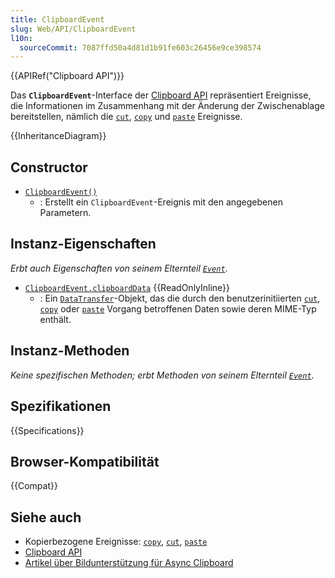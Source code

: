 ```yaml
---
title: ClipboardEvent
slug: Web/API/ClipboardEvent
l10n:
  sourceCommit: 7087ffd50a4d81d1b91fe603c26456e9ce398574
---
```


{{APIRef("Clipboard API")}}

Das **`ClipboardEvent`**-Interface der [Clipboard API](/de/docs/Web/API/Clipboard_API) repräsentiert Ereignisse, die Informationen im Zusammenhang mit der Änderung der Zwischenablage bereitstellen, nämlich die [`cut`](/de/docs/Web/API/Element/cut_event), [`copy`](/de/docs/Web/API/Element/copy_event) und [`paste`](/de/docs/Web/API/Element/paste_event) Ereignisse.

{{InheritanceDiagram}}

## Constructor

- [`ClipboardEvent()`](/de/docs/Web/API/ClipboardEvent/ClipboardEvent)
  - : Erstellt ein `ClipboardEvent`-Ereignis mit den angegebenen Parametern.

## Instanz-Eigenschaften

_Erbt auch Eigenschaften von seinem Elternteil [`Event`](/de/docs/Web/API/Event)_.

- [`ClipboardEvent.clipboardData`](/de/docs/Web/API/ClipboardEvent/clipboardData) {{ReadOnlyInline}}
  - : Ein [`DataTransfer`](/de/docs/Web/API/DataTransfer)-Objekt, das die durch den benutzerinitiierten [`cut`](/de/docs/Web/API/Element/cut_event), [`copy`](/de/docs/Web/API/Element/copy_event) oder [`paste`](/de/docs/Web/API/Element/paste_event) Vorgang betroffenen Daten sowie deren MIME-Typ enthält.

## Instanz-Methoden

_Keine spezifischen Methoden; erbt Methoden von seinem Elternteil [`Event`](/de/docs/Web/API/Event)_.

## Spezifikationen

{{Specifications}}

## Browser-Kompatibilität

{{Compat}}

## Siehe auch

- Kopierbezogene Ereignisse: [`copy`](/de/docs/Web/API/Element/copy_event), [`cut`](/de/docs/Web/API/Element/cut_event), [`paste`](/de/docs/Web/API/Element/paste_event)
- [Clipboard API](/de/docs/Web/API/Clipboard_API)
- [Artikel über Bildunterstützung für Async Clipboard](https://web.dev/articles/async-clipboard)
